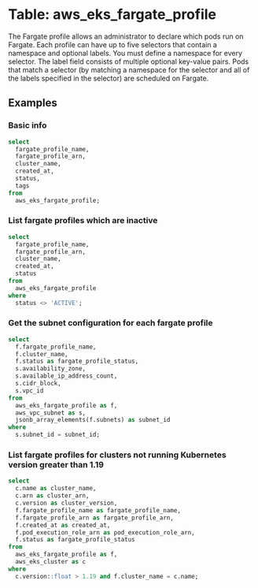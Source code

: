 # Table: aws_eks_fargate_profile

The Fargate profile allows an administrator to declare which pods run on Fargate. Each profile can have up to five selectors that contain a namespace and optional labels. You must define a namespace for every selector. The label field consists of multiple optional key-value pairs. Pods that match a selector (by matching a namespace for the selector and all of the labels specified in the selector) are scheduled on Fargate.

## Examples

### Basic info

```sql
select
  fargate_profile_name,
  fargate_profile_arn,
  cluster_name,
  created_at,
  status,
  tags
from
  aws_eks_fargate_profile;
```

### List fargate profiles which are inactive
```sql
select
  fargate_profile_name,
  fargate_profile_arn,
  cluster_name,
  created_at,
  status
from
  aws_eks_fargate_profile
where
  status <> 'ACTIVE';
```

### Get the subnet configuration for each fargate profile

```sql
select
  f.fargate_profile_name,
  f.cluster_name,
  f.status as fargate_profile_status,
  s.availability_zone,
  s.available_ip_address_count,
  s.cidr_block,
  s.vpc_id
from
  aws_eks_fargate_profile as f,
  aws_vpc_subnet as s,
  jsonb_array_elements(f.subnets) as subnet_id
where
  s.subnet_id = subnet_id;
```

### List fargate profiles for clusters not running Kubernetes version greater than 1.19

```sql
select
  c.name as cluster_name,
  c.arn as cluster_arn,
  c.version as cluster_version,
  f.fargate_profile_name as fargate_profile_name,
  f.fargate_profile_arn as fargate_profile_arn,
  f.created_at as created_at,
  f.pod_execution_role_arn as pod_execution_role_arn,
  f.status as fargate_profile_status
from
  aws_eks_fargate_profile as f,
  aws_eks_cluster as c
where
  c.version::float > 1.19 and f.cluster_name = c.name;
```
